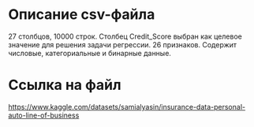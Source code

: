 # Описание csv-файла
27 столбцов, 10000 строк.
Столбец Credit_Score выбран как целевое значение для решения задачи регрессии. 26 признаков. Содержит числовые, категориальные и бинарные данные.

# Ссылка на файл
https://www.kaggle.com/datasets/samialyasin/insurance-data-personal-auto-line-of-business
